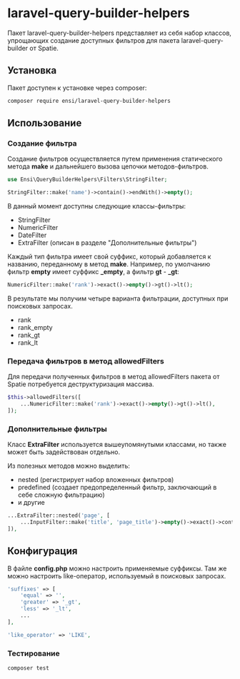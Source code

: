 # laravel-query-builder-helpers

Пакет laravel-query-builder-helpers представляет из себя набор классов, упрощающих создание доступных фильтров для пакета laravel-query-builder от Spatie.

## Установка

Пакет доступен к установке через composer:

```bash
composer require ensi/laravel-query-builder-helpers
```

## Использование

### Создание фильтра

Создание фильтров осуществляется путем применения статического метода **make** и дальнейшего вызова цепочки методов-фильтров.

```php
use Ensi\QueryBuilderHelpers\Filters\StringFilter;

StringFilter::make('name')->contain()->endWith()->empty();
```

В данный момент доступны следующие классы-фильтры:

- StringFilter
- NumericFilter
- DateFilter
- ExtraFilter (описан в разделе "Дополнительные фильтры")

Каждый тип фильтра имеет свой суффикс, который добавляется к названию, переданному в метод **make**.
Например, по умолчанию фильтр **empty** имеет суффикс **_empty**, а фильтр **gt** - **_gt**:

```php
NumericFilter::make('rank')->exact()->empty()->gt()->lt();
```
В результате мы получим четыре варианта фильтрации, доступных при поисковых запросах.

- rank
- rank_empty
- rank_gt
- rank_lt

### Передача фильтров в метод allowedFilters

Для передачи полученных фильтров в метод allowedFilters пакета от Spatie потребуется деструктуризация массива.

```php
$this->allowedFilters([
    ...NumericFilter::make('rank')->exact()->empty()->gt()->lt(),
]);
```

### Дополнительные фильтры

Класс **ExtraFilter** используется вышеупомянутыми классами, но также может быть задействован отдельно.

Из полезных методов можно выделить:

- nested (регистрирует набор вложенных фильтров)
- predefined (создает предопределенный фильтр, заключающий в себе сложную фильтрацию)
- и другие

```php
...ExtraFilter::nested('page', [
    ...InputFilter::make('title', 'page_title')->empty()->exact()->contain(),
]),
```

## Конфигурация

В файле **config.php** можно настроить применяемые суффиксы.
Там же можно настроить like-оператор, используемый в поисковых запросах.

```php
'suffixes' => [
    'equal' => '',
    'greater' => '_gt',
    'less' => '_lt',
    ...
],

'like_operator' => 'LIKE',
```

### Тестирование

```bash
composer test
```
